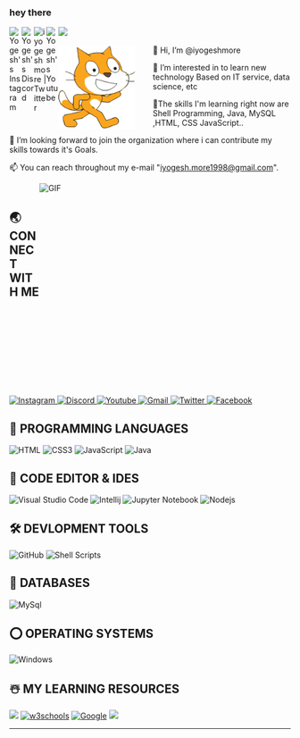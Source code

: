 ### hey there 
<a href="https://instagram.com/ig_yogesh.more?igshid=YmMyMTA2M2Y=">
  <img align="left" alt="Yogesh's Instagram" width="22px" src="https://raw.githubusercontent.com/hussainweb/hussainweb/main/icons/instagram.png" />
</a>
<a href="https://discord.gg/XyexgJkW">
  <img align="left" alt="Yogesh's Discord" width="22px" src="https://raw.githubusercontent.com/peterthehan/peterthehan/master/assets/discord.svg" />
</a>
<a href="https://twitter.com/YogeshM84850172">
  <img align="left" alt="iyogeshmore | Twitter" width="22px" src="https://raw.githubusercontent.com/peterthehan/peterthehan/master/assets/twitter.svg" />
</a>
<a href="https://www.youtube.com/channel/UC8aOouBXg_10pTv8FOuz8kw/featured">
  <img align="left" alt="Yogesh's Youtube" width="22px" src="https://raw.githubusercontent.com/peterthehan/peterthehan/master/assets/youtube.svg" />
</a>


![](https://visitor-badge.glitch.me/badge?page_id=iyogeshmore.iyogeshmore)
<br />

 <img align="left" height="150" src="https://raw.githubusercontent.com/hicodersofficial/images/main/giphy%20(2).gif" style="margin-right: 2rem;">


👋 Hi, I’m @iyogeshmore

👀 I’m interested in to learn new technology Based on IT service, data science, etc

🌱The skills I'm learning right now are Shell Programming, Java, MySQL ,HTML, CSS JavaScript..

💞️ I’m looking forward to join the organization where i can contribute my skills towards it's Goals.

📫 You can reach throughout my e-mail "iyogesh.more1998@gmail.com".

</span>
  <img align="right" alt="GIF" src="https://github.com/abhisheknaiidu/abhisheknaiidu/blob/master/code.gif?raw=true" width="450" height="380" />
</span>
<br />

## 🌏 **CONNECT WITH ME**

   <a href="https://instagram.com/ig_yogesh.more?igshid=YmMyMTA2M2Y="> 
 <img src="https://img.shields.io/badge/Instagram-E4405F?style=for-the-badge&logo=instagram&logoColor=white" title="Instagram"  alt="Instagram"/>
</a>
<a href="https://discord.gg/XyexgJkW"> 
    <img src="https://img.shields.io/badge/Discord-7289DA?style=for-the-badge&logo=discord&logoColor=white" title="Discord"  alt="Discord"/>
</a>
<a href="https://www.youtube.com/channel/UC8aOouBXg_10pTv8FOuz8kw/featured"> 
    <img src="https://img.shields.io/badge/YouTube-FF0000?style=for-the-badge&logo=youtube&logoColor=white" title="Youtube"  alt="Youtube"/>
</a>
<a href="mailto:iyogesh.more1998@gmail.com"> 
    <img src="https://img.shields.io/badge/Gmail-D14836?style=for-the-badge&logo=gmail&logoColor=white" title="Gmail"  alt="Gmail"/>
</a>
<a href="https://twitter.com/YogeshM84850172"> 
    <img src="https://img.shields.io/badge/Twitter-1DA1F2?style=for-the-badge&logo=twitter&logoColor=white" title="Twitter"  alt="Twitter"/>
</a>
<a href="https://www.facebook.com/profile.php?id=100005693325416"> 
    <img src="https://img.shields.io/badge/Facebook-%231877F2.svg?style=for-the-badge&logo=Facebook&logoColor=white" title="Facebook"  alt="Facebook"/>
</a>
<br />

## 🎯 **PROGRAMMING LANGUAGES**

![HTML](https://img.shields.io/badge/HTML5-E34F26?style=for-the-badge&logo=html5&logoColor=white "HTML")
![CSS3](https://img.shields.io/badge/CSS3-1572B6?style=for-the-badge&logo=css3&logoColor=white "CSS")
![JavaScript](https://img.shields.io/badge/JavaScript-F7DF1E?style=for-the-badge&logo=javascript&logoColor=black "JavaScript")
![Java](https://img.shields.io/badge/java-%23ED8B00.svg?style=for-the-badge&logo=java&logoColor=white "Java")

## 📄 **CODE EDITOR & IDES**

![Visual Studio Code](https://img.shields.io/badge/VS%20Code-0078d7.svg?style=for-the-badge&logo=visual-studio-code&logoColor=white "Visual Studio Code")
![Intellij](https://img.shields.io/badge/Intellij%20Studio-3DDC84.svg?style=for-the-badge&logo=intellij&logoColor=white)
![Jupyter Notebook](https://img.shields.io/badge/Eclipse-%23FA0F00.svg?style=for-the-badge&logo=eclipse&logoColor=white)
![](https://img.shields.io/badge/Node.js-43853D?style=for-the-badge&logo=node.js&logoColor=white "Nodejs")

## 🛠️ **DEVLOPMENT TOOLS**

![GitHub](https://img.shields.io/badge/github-%23121011.svg?style=for-the-badge&logo=github&logoColor=white "GitHub")
![Shell Scripts](https://img.shields.io/badge/Shell_Script-121011?style=for-the-badge&logo=gnu-bash&logoColor=white)

## 📅 **DATABASES**

![MySql](https://img.shields.io/badge/MySQL-00000F?style=for-the-badge&logo=mysql&logoColor=white "MySql")

## ⭕ **OPERATING SYSTEMS**

![Windows](https://img.shields.io/badge/Windows-0078D6?style=for-the-badge&logo=windows&logoColor=white)


## ☃️ **MY LEARNING RESOURCES**

[![](https://img.shields.io/badge/YouTube-FF0000?style=for-the-badge&logo=youtube&logoColor=white)][youtube]
[![w3schools](https://img.shields.io/badge/w3schools-gray?style=for-the-badge&logo=w3schools&logoColor=35914c)][w3schools]
[![Google](https://img.shields.io/badge/google-4285F4?style=for-the-badge&logo=google&logoColor=white)][google]
![](https://img.shields.io/badge/GitHub-100000?style=for-the-badge&logo=github&logoColor=white)

[google]: https://www.google.com
[gog]: https://www.geeksforgeeks.org/
[youtube]: https://www.youtube.com/channel/UCeVMnSShP_Iviwkknt83cww
[w3schools]: https://www.w3schools.com/
<hr />

